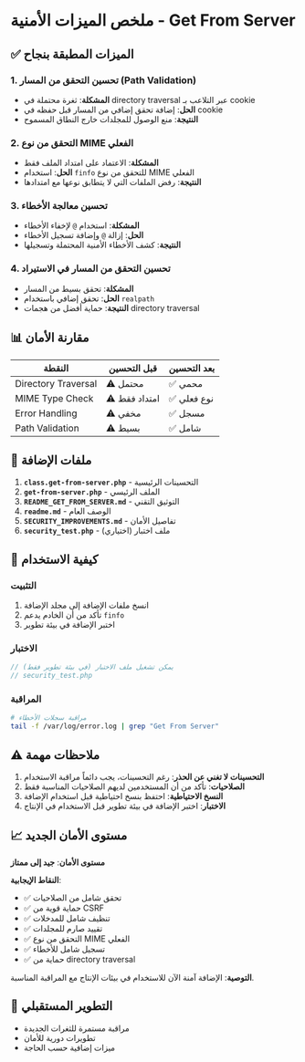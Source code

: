 # ملخص الميزات الأمنية - Get From Server

## ✅ الميزات المطبقة بنجاح

### 1. **تحسين التحقق من المسار (Path Validation)**
- **المشكلة**: ثغرة محتملة في directory traversal عبر التلاعب بـ cookie
- **الحل**: إضافة تحقق إضافي من المسار قبل حفظه في cookie
- **النتيجة**: منع الوصول للمجلدات خارج النطاق المسموح

### 2. **التحقق من نوع MIME الفعلي**
- **المشكلة**: الاعتماد على امتداد الملف فقط
- **الحل**: استخدام `finfo` للتحقق من نوع MIME الفعلي
- **النتيجة**: رفض الملفات التي لا يتطابق نوعها مع امتدادها

### 3. **تحسين معالجة الأخطاء**
- **المشكلة**: استخدام `@` لإخفاء الأخطاء
- **الحل**: إزالة `@` وإضافة تسجيل الأخطاء
- **النتيجة**: كشف الأخطاء الأمنية المحتملة وتسجيلها

### 4. **تحسين التحقق من المسار في الاستيراد**
- **المشكلة**: تحقق بسيط من المسار
- **الحل**: تحقق إضافي باستخدام `realpath`
- **النتيجة**: حماية أفضل من هجمات directory traversal

## 📊 مقارنة الأمان

| النقطة | قبل التحسين | بعد التحسين |
|--------|-------------|-------------|
| Directory Traversal | ⚠️ محتمل | ✅ محمي |
| MIME Type Check | ⚠️ امتداد فقط | ✅ نوع فعلي |
| Error Handling | ⚠️ مخفي | ✅ مسجل |
| Path Validation | ⚠️ بسيط | ✅ شامل |

## 🔧 ملفات الإضافة

1. **`class.get-from-server.php`** - التحسينات الرئيسية
2. **`get-from-server.php`** - الملف الرئيسي
3. **`README_GET_FROM_SERVER.md`** - التوثيق التقني
4. **`readme.md`** - الوصف العام
5. **`SECURITY_IMPROVEMENTS.md`** - تفاصيل الأمان
6. **`security_test.php`** - ملف اختبار (اختياري)

## 🚀 كيفية الاستخدام

### التثبيت
1. انسخ ملفات الإضافة إلى مجلد الإضافة
2. تأكد من أن الخادم يدعم `finfo`
3. اختبر الإضافة في بيئة تطوير

### الاختبار
```php
// يمكن تشغيل ملف الاختبار (في بيئة تطوير فقط)
// security_test.php
```

### المراقبة
```bash
# مراقبة سجلات الأخطاء
tail -f /var/log/error.log | grep "Get From Server"
```

## ⚠️ ملاحظات مهمة

1. **التحسينات لا تغني عن الحذر**: رغم التحسينات، يجب دائماً مراقبة الاستخدام
2. **الصلاحيات**: تأكد من أن المستخدمين لديهم الصلاحيات المناسبة فقط
3. **النسخ الاحتياطية**: احتفظ بنسخ احتياطية قبل استخدام الإضافة
4. **الاختبار**: اختبر الإضافة في بيئة تطوير قبل الاستخدام في الإنتاج

## 📈 مستوى الأمان الجديد

**مستوى الأمان**: **جيد إلى ممتاز**

**النقاط الإيجابية**:
- ✅ تحقق شامل من الصلاحيات
- ✅ حماية قوية من CSRF
- ✅ تنظيف شامل للمدخلات
- ✅ تقييد صارم للمجلدات
- ✅ التحقق من نوع MIME الفعلي
- ✅ تسجيل شامل للأخطاء
- ✅ حماية من directory traversal

**التوصية**: الإضافة آمنة الآن للاستخدام في بيئات الإنتاج مع المراقبة المناسبة.

## 🔄 التطوير المستقبلي

- مراقبة مستمرة للثغرات الجديدة
- تطويرات دورية للأمان
- ميزات إضافية حسب الحاجة
